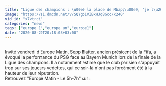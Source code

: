 ```yaml
---
title: "Ligue des champions : \u00e0 la place de Mbapp\u00e9, 'je l\u2019aurais mis dans les filets', assure Sepp Blatter"
image: "https://s1.dmcdn.net/v/SQYgo1VIBxHJqBGcc/x240"
vid_id: "x7vtrci"
categories: "news"
tags: ["europe 1","europe un","europe1"]
date: "2020-08-29T20:18:03+03:00"
---
```

<br>Invité vendredi d'Europe Matin, Sepp Blatter, ancien président de la Fifa, a évoqué la performance du PSG face au Bayern Munich lors de la finale de la Ligue des champions. Il a notamment estimé que le club parisien s'appuyait trop sur ses joueurs vedettes, qui ce soir-là n'ont pas forcément été à la hauteur de leur réputation.  <br>Retrouvez &quot;Europe Matin - Le 5h-7h&quot; sur :   <br>
